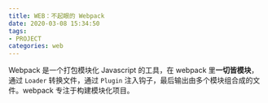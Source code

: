```yaml
---
title: WEB：不起眼的 Webpack
date: 2020-03-08 15:34:50
tags:
- PROJECT
categories: web
---
```


Webpack 是一个打包模块化 Javascript 的工具，在 webpack 里**一切皆模块**，通过 `Loader` 转换文件，通过 `Plugin` 注入钩子，最后输出由多个模块组合成的文件。webpack 专注于构建模块化项目。

<!-- more -->